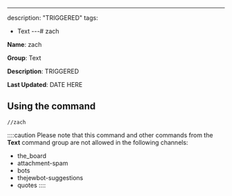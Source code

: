 ---
description: "TRIGGERED"
tags:
  - Text
---# zach

**Name**: zach

**Group**: Text

**Description**: TRIGGERED

**Last Updated**: DATE HERE

## Using the command

    //zach

::::caution Please note that this command and other commands from the **Text** command group are not allowed in the following channels:
- the_board
- attachment-spam
- bots
- thejewbot-suggestions
- quotes
::::